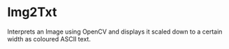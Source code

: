 # Img2Txt
Interprets an Image using OpenCV and displays it scaled down to a certain width as coloured ASCII text.
